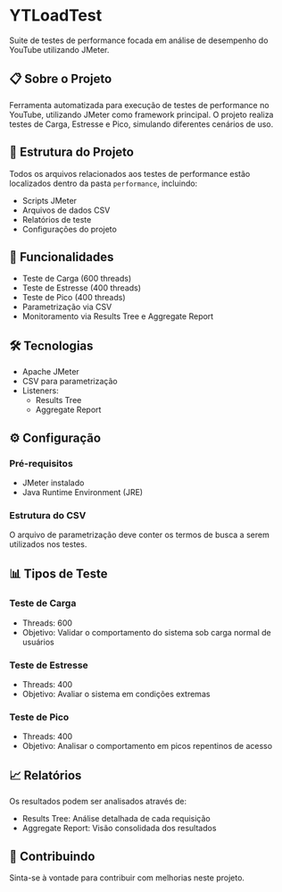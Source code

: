 # YTLoadTest

Suite de testes de performance focada em análise de desempenho do YouTube utilizando JMeter.

## 📋 Sobre o Projeto

Ferramenta automatizada para execução de testes de performance no YouTube, utilizando JMeter como framework principal. O projeto realiza testes de Carga, Estresse e Pico, simulando diferentes cenários de uso.

## 📁 Estrutura do Projeto

Todos os arquivos relacionados aos testes de performance estão localizados dentro da pasta `performance`, incluindo:
- Scripts JMeter
- Arquivos de dados CSV
- Relatórios de teste
- Configurações do projeto

## 🚀 Funcionalidades

- Teste de Carga (600 threads)
- Teste de Estresse (400 threads)
- Teste de Pico (400 threads)
- Parametrização via CSV
- Monitoramento via Results Tree e Aggregate Report

## 🛠️ Tecnologias

- Apache JMeter
- CSV para parametrização
- Listeners:
  - Results Tree
  - Aggregate Report

## ⚙️ Configuração

### Pré-requisitos
- JMeter instalado
- Java Runtime Environment (JRE)

### Estrutura do CSV
O arquivo de parametrização deve conter os termos de busca a serem utilizados nos testes.

## 📊 Tipos de Teste

### Teste de Carga
- Threads: 600
- Objetivo: Validar o comportamento do sistema sob carga normal de usuários

### Teste de Estresse
- Threads: 400
- Objetivo: Avaliar o sistema em condições extremas

### Teste de Pico
- Threads: 400
- Objetivo: Analisar o comportamento em picos repentinos de acesso

## 📈 Relatórios
Os resultados podem ser analisados através de:
- Results Tree: Análise detalhada de cada requisição
- Aggregate Report: Visão consolidada dos resultados

## 🤝 Contribuindo
Sinta-se à vontade para contribuir com melhorias neste projeto.
